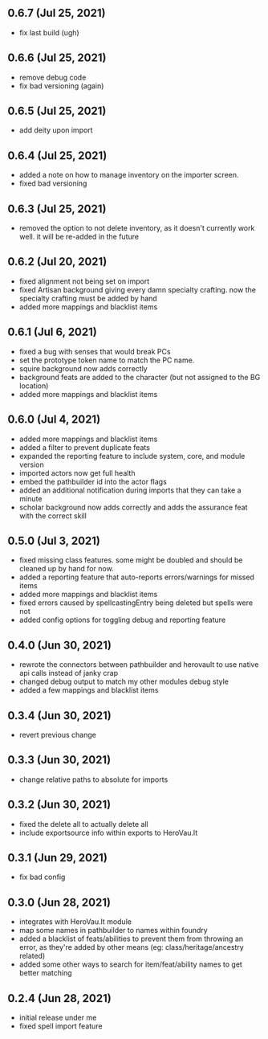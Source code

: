 ## 0.6.7 (Jul 25, 2021)

* fix last build (ugh)

## 0.6.6 (Jul 25, 2021)

* remove debug code
* fix bad versioning (again)

## 0.6.5 (Jul 25, 2021)

* add deity upon import

## 0.6.4 (Jul 25, 2021)

* added a note on how to manage inventory on the importer screen.
* fixed bad versioning

## 0.6.3 (Jul 25, 2021)

* removed the option to not delete inventory, as it doesn't currently work well. it will be re-added in the future

## 0.6.2 (Jul 20, 2021)

* fixed alignment not being set on import
* fixed Artisan background giving every damn specialty crafting. now the specialty crafting must be added by hand
* added more mappings and blacklist items

## 0.6.1 (Jul 6, 2021)

* fixed a bug with senses that would break PCs
* set the prototype token name to match the PC name.
* squire background now adds correctly
* background feats are added to the character (but not assigned to the BG location)
* added more mappings and blacklist items

## 0.6.0 (Jul 4, 2021)

* added more mappings and blacklist items
* added a filter to prevent duplicate feats
* expanded the reporting feature to include system, core, and module version
* imported actors now get full health
* embed the pathbuilder id into the actor flags
* added an additional notification during imports that they can take a minute
* scholar background now adds correctly and adds the assurance feat with the correct skill

## 0.5.0 (Jul 3, 2021)

* fixed missing class features. some might be doubled and should be cleaned up by hand for now.
* added a reporting feature that auto-reports errors/warnings for missed items
* added more mappings and blacklist items
* fixed errors caused by spellcastingEntry being deleted but spells were not
* added config options for toggling debug and reporting feature

## 0.4.0 (Jun 30, 2021)

* rewrote the connectors between pathbuilder and herovault to use native api calls instead of janky crap
* changed debug output to match my other modules debug style
* added a few mappings and blacklist items

## 0.3.4 (Jun 30, 2021)

* revert previous change

## 0.3.3 (Jun 30, 2021)

* change relative paths to absolute for imports

## 0.3.2 (Jun 30, 2021)

* fixed the delete all to actually delete all
* include exportsource info within exports to HeroVau.lt

## 0.3.1 (Jun 29, 2021)

* fix bad config

## 0.3.0 (Jun 28, 2021)

* integrates with HeroVau.lt module
* map some names in pathbuilder to names within foundry
* added a blacklist of feats/abilities to prevent them from throwing an error, as they're added by other means (eg: class/heritage/ancestry related)
* added some other ways to search for item/feat/ability names to get better matching

## 0.2.4 (Jun 28, 2021)

* initial release under me
* fixed spell import feature

